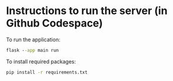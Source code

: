 # Instructions to run the server (in Github Codespace)
To run the application:
```cmd
flask --app main run
```

To install required packages:
```cmd
pip install -r requirements.txt
```